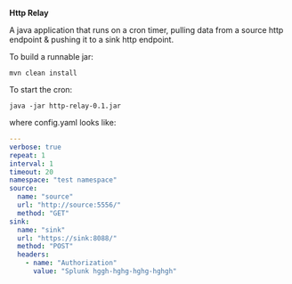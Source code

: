 ****Http Relay****

A java application that runs on a cron timer, pulling data from a source http endpoint & pushing it to a sink http endpoint.

To build a runnable jar:

`mvn clean install`

To start the cron:

`java -jar http-relay-0.1.jar`

where config.yaml looks like:

```yaml
---
verbose: true
repeat: 1
interval: 1
timeout: 20
namespace: "test namespace"
source:
  name: "source"
  url: "http://source:5556/"
  method: "GET"
sink:
  name: "sink"
  url: "https://sink:8088/"
  method: "POST"
  headers:
    - name: "Authorization"
      value: "Splunk hggh-hghg-hghg-hghgh"

```